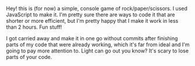 Hey! this is (for now) a simple, console game of rock/paper/scissors. I used JavaScript to make it. I'm pretty sure there are ways to code it that are shorter or more efficient, but I'm pretty happy that I make it work in less than 2 hours. Fun stuff!

I got carried away and make it in one go without commits after finishing parts of my code that were already working, which it's far from ideal and I'm going to pay more attention to. Light can go out you know? It's scary to lose parts of your code.